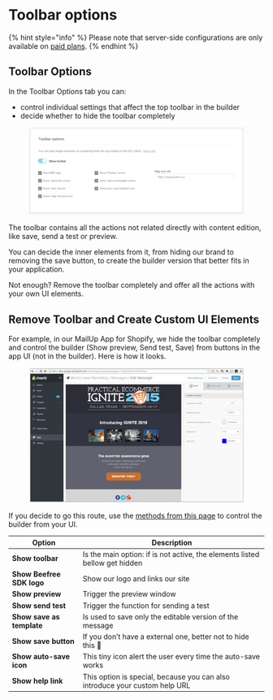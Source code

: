 # Toolbar options

{% hint style="info" %}
Please note that server-side configurations are only available on [paid plans](https://dam.beefree.io/pluginpricing).
{% endhint %}

## Toolbar Options

In the Toolbar Options tab you can:

* control individual settings that affect the top toolbar in the builder
* decide whether to hide the toolbar completely

<figure><img src="../.gitbook/assets/bee_plugin_app_config_toolbar.png" alt=""><figcaption></figcaption></figure>

The toolbar contains all the actions not related directly with content edition, like save, send a test or preview.

You can decide the inner elements from it, from hiding our brand to removing the save button, to create the builder version that better fits in your application.

Not enough? Remove the toolbar completely and offer all the actions with your own UI elements.

## Remove Toolbar and Create Custom UI Elements

For example, in our MailUp App for Shopify, we hide the toolbar completely and control the builder (Show preview, Send test, Save) from buttons in the app UI (not in the builder). Here is how it looks.

<figure><img src="../.gitbook/assets/2bee_plugin_embedded_shopify2.jpeg" alt=""><figcaption></figcaption></figure>

If you decide to go this route, use the [methods from this page](../getting-started/installation/methods-and-events.md) to control the builder from your UI.

| Option                    | Description                                                                 |
| ------------------------- | --------------------------------------------------------------------------- |
| **Show toolbar**          | Is the main option: if is not active, the elements listed bellow get hidden |
| **Show Beefree SDK logo** | Show our logo and links our site                                            |
| **Show preview**          | Trigger the preview window                                                  |
| **Show send test**        | Trigger the function for sending a test                                     |
| **Show save as template** | Is used to save only the editable version of the message                    |
| **Show save button**      | If you don’t have a external one, better not to hide this 🙂                |
| **Show auto-save icon**   | This tiny icon alert the user every time the auto-save works                |
| **Show help link**        | This option is special, because you can also introduce your custom help URL |
